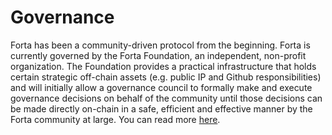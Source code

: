 # Governance

Forta has been a community-driven protocol from the beginning. Forta is currently governed by the Forta Foundation, an independent, non-profit organization. The Foundation provides a practical infrastructure that holds certain strategic off-chain assets (e.g. public IP and Github responsibilities) and will initially allow a governance council to formally make and execute governance decisions on behalf of the community until those decisions can be made directly on-chain in a safe, efficient and effective manner by the Forta community at large. You can read more [here](https://forta.org/blog/decentralizing-governance/).
